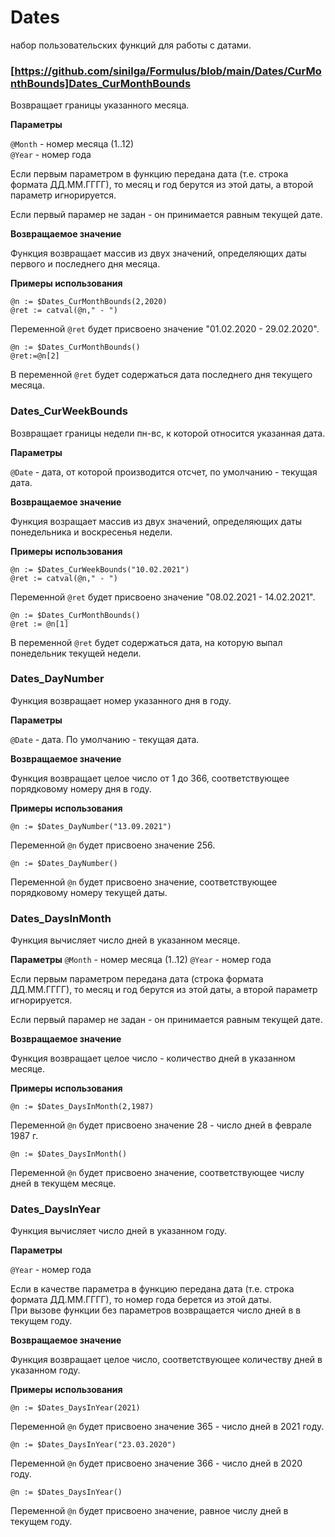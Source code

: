 # Dates
набор пользовательских функций для работы с датами.

### [https://github.com/sinilga/Formulus/blob/main/Dates/CurMonthBounds]Dates_CurMonthBounds

Возвращает границы указанного месяца.

**Параметры**

`@Month` - номер месяца (1..12)  
`@Year` - номер года
   
Если первым параметром в функцию передана дата (т.е. строка формата ДД.ММ.ГГГГ), то месяц и год берутся из этой даты, а второй параметр игнорируется.
    
Если первый парамер не задан - он принимается равным текущей дате.	
		
**Возвращаемое значение**

Функция возвращает массив из двух значений, определяющих даты первого и последнего дня месяца. 
			
**Примеры использования**
```
@n := $Dates_CurMonthBounds(2,2020)
@ret := catval(@n," - ")
```
Переменной `@ret` будет присвоено значение  "01.02.2020 - 29.02.2020".

```
@n := $Dates_CurMonthBounds()
@ret:=@n[2]
```
В переменной `@ret` будет содержаться дата последнего дня текущего месяца.


### Dates_CurWeekBounds 
Возвращает границы недели пн-вс, к которой относится указанная дата.

**Параметры**

`@Date` - дата, от которой производится отсчет, по умолчанию - текущая дата.
	
**Возвращаемое значение**

Функция возращает массив из двух значений, определяющих даты понедельника и воскресенья недели. 

**Примеры использования**
```
@n := $Dates_CurWeekBounds("10.02.2021")
@ret := catval(@n," - ")
```
Переменной `@ret` будет присвоено значение  "08.02.2021 - 14.02.2021".

```
@n := $Dates_CurMonthBounds()
@ret := @n[1]
```
В переменной `@ret` будет содержаться дата, на которую выпал понедельник текущей недели.

### Dates_DayNumber

Функция возвращает номер указанного дня в году.

**Параметры**

`@Date` - дата. По умолчанию - текущая дата.
		
**Возвращаемое значение**

Функция возвращает целое число от 1 до 366, соответствующее порядковому номеру дня в году.

**Примеры использования**
```
@n := $Dates_DayNumber("13.09.2021")
```
Переменной `@n` будет присвоено значение  256.

```
@n := $Dates_DayNumber()
```
Переменной `@n` будет присвоено значение, соответствующее  порядковому номеру текущей даты.

### Dates_DaysInMonth
Функция вычисляет число дней в указанном месяце. 

**Параметры**
`@Month` - номер месяца (1..12)
`@Year` - номер года

Если первым параметром передана дата (строка формата ДД.ММ.ГГГГ), то месяц и год берутся из этой даты, а второй параметр игнорируется.

Если первый парамер не задан - он принимается равным текущей дате.
		
**Возвращаемое значение**

Функция возвращает целое число - количество дней в указанном месяце.
			
**Примеры использования**
```
@n := $Dates_DaysInMonth(2,1987)
```
 Переменной `@n` будет присвоено значение 28 - число дней в феврале 1987 г.
 
 ```
@n := $Dates_DaysInMonth()
```
 Переменной `@n` будет присвоено значение,  соответствующее числу дней в текущем месяце.

### Dates_DaysInYear
Функция вычисляет число дней в указанном году.

**Параметры**

`@Year` - номер года

Если в качестве параметра в функцию передана дата (т.е. строка формата ДД.ММ.ГГГГ), то номер года берется из этой даты.  
При вызове функции без параметров возвращается число дней в в текущем году.
		
**Возвращаемое значение**

Функция возвращает целое число, соответствующее количеству дней в указанном году.
			
**Примеры использования**

```
@n := $Dates_DaysInYear(2021)
```
Переменной `@n` будет присвоено значение 365 - число дней в 2021 году.

```
@n := $Dates_DaysInYear("23.03.2020")
```
Переменной `@n` будет присвоено значение 366 - число дней в 2020 году.

```
@n := $Dates_DaysInYear()
```
Переменной `@n` будет присвоено значение, равное числу дней в текущем году.


